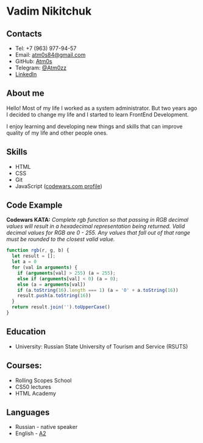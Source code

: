 # Vadim Nikitchuk

## Contacts

- Tel: +7 (963) 977-94-57
- Email: atm0s84@gmail.com
- GitHub: [Atm0s](https://github.com/Atm0s)
- Telegram: [@Atm0zz](https://t.me/Atm0zz)
- [LinkedIn](https://www.linkedin.com/in/vadim-nikitchuk-17256173/)

## About me
Hello! Most of my life I worked as a system administrator. But two years ago I decided to change my life and I started to learn FrontEnd Development. 

I enjoy learning and developing new things and skills that can improve quality of my life and other people ones.


## Skills
- HTML
- CSS
- Git
- JavaScript ([codewars.com profile](https://www.codewars.com/users/Atm0s/stats))

## Code Example
**Codewars KATA:**
*Complete rgb function so that passing in RGB decimal values will result in a hexadecimal representation being returned. Valid decimal values for RGB are 0 - 255. Any values that fall out of that range must be rounded to the closest valid value.*

```javascript
function rgb(r, g, b) {
  let result = [];
  let a = 0
  for (val in arguments) {
    if (arguments[val] > 255) (a = 255);
    else if (arguments[val] < 0) (a = 0);
    else (a = arguments[val])
    if (a.toString(16).length === 1) (a = '0' + a.toString(16))
    result.push(a.toString(16)) 
  }
  return result.join('').toUpperCase()
}
```

## Education
- University: Russian State University of Tourism and Service (RSUTS)

## Courses:
- Rolling Scopes School
- CS50 lectures
- HTML Academy

## Languages
- Russian - native speaker
- English - [A2](/busuu_cert_A2.pdf)